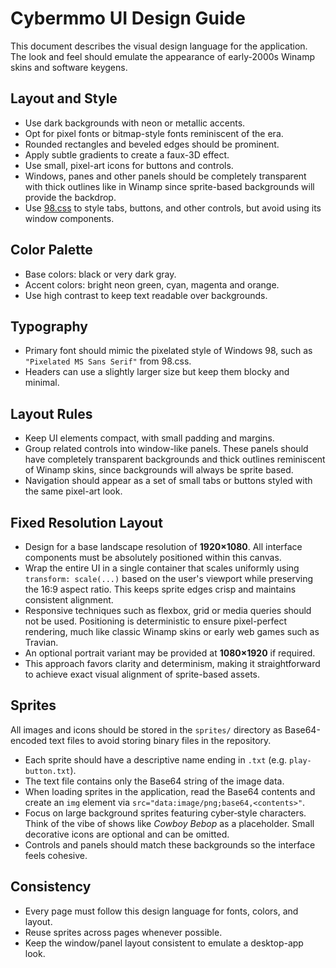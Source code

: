 # Cybermmo UI Design Guide

This document describes the visual design language for the application. The look and feel should emulate the appearance of early-2000s Winamp skins and software keygens.

## Layout and Style

- Use dark backgrounds with neon or metallic accents.
- Opt for pixel fonts or bitmap-style fonts reminiscent of the era.
- Rounded rectangles and beveled edges should be prominent.
- Apply subtle gradients to create a faux-3D effect.
- Use small, pixel-art icons for buttons and controls.
- Windows, panes and other panels should be completely transparent with thick
  outlines like in Winamp since sprite-based backgrounds will provide the
  backdrop.
- Use [98.css](https://github.com/jdan/98.css) to style tabs, buttons, and other controls, but avoid using its window components.

## Color Palette

- Base colors: black or very dark gray.
- Accent colors: bright neon green, cyan, magenta and orange.
- Use high contrast to keep text readable over backgrounds.

## Typography

- Primary font should mimic the pixelated style of Windows 98, such as `"Pixelated MS Sans Serif"` from 98.css.
- Headers can use a slightly larger size but keep them blocky and minimal.

## Layout Rules

- Keep UI elements compact, with small padding and margins.
- Group related controls into window-like panels. These panels should have
  completely transparent backgrounds and thick outlines reminiscent of Winamp
  skins, since backgrounds will always be sprite based.
- Navigation should appear as a set of small tabs or buttons styled with the same pixel-art look.

## Fixed Resolution Layout

- Design for a base landscape resolution of **1920×1080**. All interface
  components must be absolutely positioned within this canvas.
- Wrap the entire UI in a single container that scales uniformly using
  `transform: scale(...)` based on the user's viewport while preserving the
  16:9 aspect ratio. This keeps sprite edges crisp and maintains consistent
  alignment.
- Responsive techniques such as flexbox, grid or media queries should not be
  used. Positioning is deterministic to ensure pixel-perfect rendering, much
  like classic Winamp skins or early web games such as Travian.
- An optional portrait variant may be provided at **1080×1920** if required.
- This approach favors clarity and determinism, making it straightforward to
  achieve exact visual alignment of sprite-based assets.

## Sprites

All images and icons should be stored in the `sprites/` directory as Base64-encoded text files to avoid storing binary files in the repository.

- Each sprite should have a descriptive name ending in `.txt` (e.g. `play-button.txt`).
- The text file contains only the Base64 string of the image data.
- When loading sprites in the application, read the Base64 contents and create an `img` element via `src="data:image/png;base64,<contents>"`.
- Focus on large background sprites featuring cyber‑style characters. Think of the vibe of shows like *Cowboy Bebop* as a placeholder. Small decorative icons are optional and can be omitted.
- Controls and panels should match these backgrounds so the interface feels cohesive.

## Consistency

- Every page must follow this design language for fonts, colors, and layout.
- Reuse sprites across pages whenever possible.
- Keep the window/panel layout consistent to emulate a desktop-app look.

